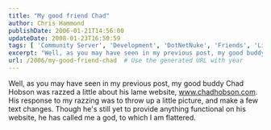 ```yaml
---
title: "My good friend Chad"
author: Chris Hammond
publishDate: 2006-01-21T14:56:00
updateDate: 2008-01-23T16:50:59
tags: [ 'Community Server', 'Development', 'DotNetNuke', 'Friends', 'Life News' ]
excerpt: "Well, as you may have seen in my previous post, my good buddy Chad Hobson was razzed a little about his lame website, www.chadhobson.com. His response to my razzing was to throw up a little picture, and make a few text changes. Though he's still yet to provide anything functional on his website, he has called me a god, to which I am..."
url: /2006/my-good-friend-chad  # Use the generated URL with year
---
```

Well, as you may have seen in my previous post, my good buddy Chad Hobson was razzed a little about his lame website, <A href="https://www.chadhobson.com">www.chadhobson.com</A>. His response to my razzing was to throw up a little picture, and make a few text changes. Though he's still yet to provide anything functional on his website, he has called me a god, to which I am flattered.
